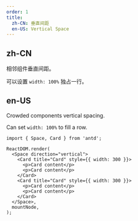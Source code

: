 ```yaml
---
order: 1
title:
  zh-CN: 垂直间距
  en-US: Vertical Space
---
```


## zh-CN

相邻组件垂直间距。

可以设置 `width: 100%` 独占一行。

## en-US

Crowded components vertical spacing.

Can set `width: 100%` to fill a row.

```tsx
import { Space, Card } from 'antd';

ReactDOM.render(
  <Space direction="vertical">
    <Card title="Card" style={{ width: 300 }}>
      <p>Card content</p>
      <p>Card content</p>
    </Card>
    <Card title="Card" style={{ width: 300 }}>
      <p>Card content</p>
      <p>Card content</p>
    </Card>
  </Space>,
  mountNode,
);
```
